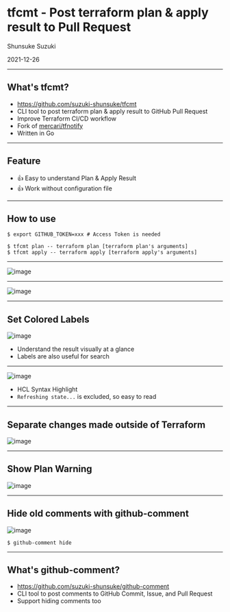 <!-- section-title: tfcmt - Post terraform plan & apply result to Pull Request -->

# tfcmt - Post terraform plan & apply result to Pull Request

<!-- block-start: grid -->
Shunsuke Suzuki
<!-- account: twitter, szkdash -->
<!-- account: github, suzuki-shunsuke -->
<!-- block-end -->

2021-12-26

---

<!-- section-title: What\'s tfcmt? -->

## What's tfcmt?

* https://github.com/suzuki-shunsuke/tfcmt
* CLI tool to post terraform plan & apply result to GitHub Pull Request
* Improve Terraform CI/CD workflow
* Fork of [mercari/tfnotify](https://github.com/mercari/tfnotify)
* Written in Go

---

<!-- section-title: Feature -->

## Feature

* :thumbsup: Easy to understand Plan & Apply Result
* :thumbsup: Work without configuration file

---

<!-- section-title: How to use -->

## How to use

```console
$ export GITHUB_TOKEN=xxx # Access Token is needed

$ tfcmt plan -- terraform plan [terraform plan's arguments]
$ tfcmt apply -- terraform apply [terraform apply's arguments]
```

---

<!-- section-title: Plan -->

![image](https://user-images.githubusercontent.com/13323303/147385107-36a7d84d-86db-4046-8d2e-52b271a6a752.png)

---

<!-- section-title: Apply -->

![image](https://user-images.githubusercontent.com/13323303/147404674-a9df6aca-8d89-49c6-b562-9a82a34cf061.png)

---

<!-- section-title: Set Colored Labels -->

## Set Colored Labels

![image](https://user-images.githubusercontent.com/13323303/147402636-efa93ee0-c82e-45f3-b138-384ec0f8e1b5.png)

* Understand the result visually at a glance
* Labels are also useful for search

---

![image](https://user-images.githubusercontent.com/13323303/147385317-305a8e0f-d764-4977-b098-b08efc73b1bf.png)

* HCL Syntax Highlight
* `Refreshing state...` is excluded, so easy to read

---

<!-- section-title: Separate changes made outside of Terraform -->

## Separate changes made outside of Terraform

![image](https://user-images.githubusercontent.com/13323303/147385656-54cdbef1-a876-49dc-945c-39bcf443ca59.png)

---

<!-- section-title: Show Plan Warning -->

## Show Plan Warning

![image](https://user-images.githubusercontent.com/13323303/136238685-be0bab01-f6cb-4b61-89fa-d94225e50ddb.png)

---

<!-- section-title: Hide old comments with githug-comment -->

## Hide old comments with github-comment

![image](https://user-images.githubusercontent.com/13323303/147385936-12c3c60e-396a-4dce-b4af-cf094900a6ed.png)

```console
$ github-comment hide
```

---

<!-- section-title: Whats github-comment -->

## What's github-comment?

* https://github.com/suzuki-shunsuke/github-comment
* CLI tool to post comments to GitHub Commit, Issue, and Pull Request
* Support hiding comments too
